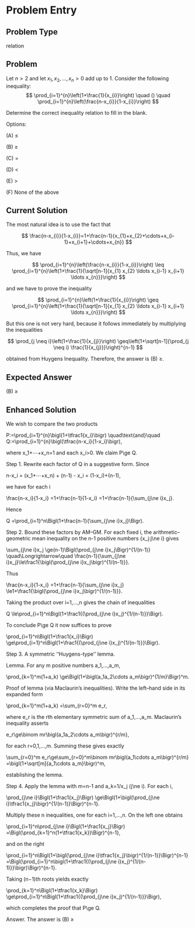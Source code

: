 # Problem Entry

## Problem Type
relation

## Problem
Let $n > 2$ and let $x_{1}, x_{2}, \ldots, x_{n} > 0$ add up to 1. Consider the following inequality:
$$
\prod_{i=1}^{n}\left(1+\frac{1}{x_{i}}\right) \quad () \quad \prod_{i=1}^{n}\left(\frac{n-x_{i}}{1-x_{i}}\right)
$$

Determine the correct inequality relation to fill in the blank.

Options:

(A) $\leq$ 

(B) $\geq$

(C) $=$ 

(D) $<$

(E) $>$

(F) None of the above

## Current Solution
The most natural idea is to use the fact that

$$
\frac{n-x_{i}}{1-x_{i}}=1+\frac{n-1}{x_{1}+x_{2}+\cdots+x_{i-1}+x_{i+1}+\cdots+x_{n}}
$$

Thus, we have

$$
\prod_{i=1}^{n}\left(\frac{n-x_{i}}{1-x_{i}}\right) \leq \prod_{i=1}^{n}\left(1+\frac{1}{\sqrt[n-1]{x_{1} x_{2} \ldots x_{i-1} x_{i+1} \ldots x_{n}}}\right)
$$

and we have to prove the inequality

$$
\prod_{i=1}^{n}\left(1+\frac{1}{x_{i}}\right) \geq \prod_{i=1}^{n}\left(1+\frac{1}{\sqrt[n-1]{x_{1} x_{2} \ldots x_{i-1} x_{i+1} \ldots x_{n}}}\right)
$$

But this one is not very hard, because it follows immediately by multiplying the inequalities

$$
\prod_{j \neq i}\left(1+\frac{1}{x_{j}}\right) \geq\left(1+\sqrt[n-1]{\prod_{j \neq i} \frac{1}{x_{j}}}\right)^{n-1}
$$

obtained from Huygens Inequality. Therefore, the answer is (B) $\geq$.

## Expected Answer
(B) $\geq$

## Enhanced Solution
We wish to compare the two products

  P:=\prod_{i=1}^{n}\bigl(1+\tfrac1{x_i}\bigr)
  \quad\text{and}\quad
  Q:=\prod_{i=1}^{n}\bigl(\tfrac{n-x_i}{1-x_i}\bigr),

where x_1+⋯+x_n=1 and each x_i>0.  We claim P\ge Q.

Step 1.  Rewrite each factor of Q in a suggestive form.  Since

  n-x_i = (x_1+⋯+x_n) + (n-1) - x_i = (1-x_i)+(n-1),

we have for each i

  \frac{n-x_i}{1-x_i}
  =1+\frac{n-1}{1-x_i}
  =1+\frac{n-1}{\sum_{j\ne i}x_j}.

Hence

  Q
  =\prod_{i=1}^n\Bigl(1+\frac{n-1}{\sum_{j\ne i}x_j}\Bigr).

Step 2.  Bound these factors by AM–GM.  For each fixed i, the arithmetic–geometric mean inequality on the n-1 positive numbers \{x_j:j\ne i\} gives

  \sum_{j\ne i}x_j
  \ge(n-1)\Bigl(\prod_{j\ne i}x_j\Bigr)^{1/(n-1)}
  \quad\Longrightarrow\quad
  \frac{n-1}{\sum_{j\ne i}x_j}\le\frac1{\bigl(\prod_{j\ne i}x_j\bigr)^{1/(n-1)}}.

Thus

  \frac{n-x_i}{1-x_i}
  =1+\frac{n-1}{\sum_{j\ne i}x_j}
  \le1+\frac1{\bigl(\prod_{j\ne i}x_j\bigr)^{1/(n-1)}}.

Taking the product over i=1,…,n gives the chain of inequalities

  Q
  \le\prod_{i=1}^n\Bigl(1+\frac1{(\prod_{j\ne i}x_j)^{1/(n-1)}}\Bigr).

To conclude P\ge Q it now suffices to prove

  \prod_{i=1}^n\Bigl(1+\frac1{x_i}\Bigr)
  \ge\prod_{i=1}^n\Bigl(1+\frac1{(\prod_{j\ne i}x_j)^{1/(n-1)}}\Bigr).

Step 3.  A symmetric ‘‘Huygens-type’’ lemma.  

Lemma.  For any m positive numbers a_1,…,a_m,

  \prod_{k=1}^m(1+a_k)
  \ge\Bigl(1+\bigl(a_1a_2\cdots a_m\bigr)^{1/m}\Bigr)^m.

Proof of lemma (via Maclaurin’s inequalities).  Write the left–hand side in its expanded form

  \prod_{k=1}^m(1+a_k)
  =\sum_{r=0}^m e_r,

where e_r is the rth elementary symmetric sum of a_1,…,a_m.  Maclaurin’s inequality asserts

  e_r\ge\binom mr\bigl(a_1a_2\cdots a_m\bigr)^{r/m},

for each r=0,1,…,m.  Summing these gives exactly

  \sum_{r=0}^m e_r\ge\sum_{r=0}^m\binom mr\bigl(a_1\cdots a_m\bigr)^{r/m}
  =\bigl(1+\sqrt[m]{a_1\cdots a_m}\bigr)^m,

establishing the lemma.

Step 4.  Apply the lemma with m=n-1 and a_k=1/x_j (j\ne i).  For each i,

  \prod_{j\ne i}\Bigl(1+\frac1{x_j}\Bigr)
  \ge\Bigl(1+\bigl(\prod_{j\ne i}\tfrac1{x_j}\bigr)^{1/(n-1)}\Bigr)^{n-1}.

Multiply these n inequalities, one for each i=1,…,n.  On the left one obtains

  \prod_{i=1}^n\prod_{j\ne i}\Bigl(1+\frac1{x_j}\Bigr)
  =\Bigl(\prod_{k=1}^n(1+\tfrac1{x_k})\Bigr)^{n-1},

and on the right

  \prod_{i=1}^n\Bigl(1+\bigl(\prod_{j\ne i}\tfrac1{x_j}\bigr)^{1/(n-1)}\Bigr)^{n-1}
  =\Bigl(\prod_{i=1}^n\bigl(1+\tfrac1{(\prod_{j\ne i}x_j)^{1/(n-1)}}\bigr)\Bigr)^{n-1}.

Taking (n−1)th roots yields exactly

  \prod_{k=1}^n\Bigl(1+\tfrac1{x_k}\Bigr)
  \ge\prod_{i=1}^n\Bigl(1+\tfrac1{(\prod_{j\ne i}x_j)^{1/(n-1)}}\Bigr),

which completes the proof that P\ge Q.

Answer.  The answer is (B) ≥
